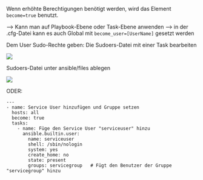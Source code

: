 Wenn erhöhte Berechtigungen benötigt werden, wird das Element  ``become=true`` benutzt.

--> Kann man auf Playbook-Ebene oder Task-Ebene anwenden
--> in der .cfg-Datei kann es auch Global mit ```become_user=[UserName]``` gesetzt werden

Dem User Sudo-Rechte geben:
Die Sudoers-Datei mit einer Task bearbeiten

![](../04_cli-tools/Anhang/Pasted%20image%2020241021120319.png)

Sudoers-Datei unter ansible/files ablegen

![](../04_cli-tools/Anhang/Pasted%20image%2020241021120421.png)

ODER:

```
---
- name: Service User hinzufügen und Gruppe setzen
  hosts: all
  become: true
  tasks:
    - name: Füge den Service User "serviceuser" hinzu
      ansible.builtin.user:
        name: serviceuser
        shell: /sbin/nologin
        system: yes
        create_home: no
        state: present
        groups: servicegroup   # Fügt den Benutzer der Gruppe "servicegroup" hinzu

```
